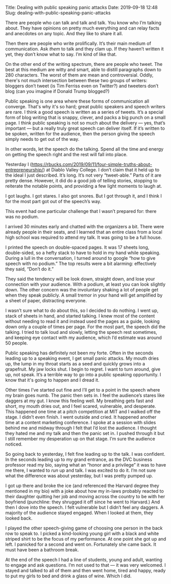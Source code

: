 Title: Dealing with public speaking panic attacks
Date: 2019-09-18 12:48
Slug: dealing-with-public-speaking-panic-attacks

There are people who can talk and talk and talk. You know who I’m talking about. They have opinions on pretty much everything and can relay facts and anecdotes on any topic. And they like to share it all. 

Then there are people who write prolifically. It’s their main medium of communication. Ask *them* to talk and they clam up. If they haven’t written it yet, they don’t know what to say. I’m kind of like that. 

On the other end of the writing spectrum, there are people who tweet. The best at this medium are witty and smart, able to distill paragraphs down to 280 characters. The worst of them are mean and controversial. Oddly, there's not much intersection between these two groups of writers: bloggers don’t tweet (is Tim Ferriss even on Twitter?) and tweeters don’t blog (can you imagine if Donald Trump blogged?)

Public speaking is one area where these forms of communication all converge. That's why it's so hard; great public speakers and speech writers are rare. I think a good speech is written as a series of tweets. It’s a special form of blog writing that is snappy, clever, and packs a big punch on a small page. I think public speaking is not so much about the delivery — yes, that’s important — but a really truly great speech can deliver itself. If it’s written to be spoken, written for the audience, then the person giving the speech simply needs to get out of the way. 

In other words, let the speech do the talking. Spend all the time and energy on getting the speech right and the rest will fall into place. 

Yesterday I (https://rbucks.com/2019/09/11/four-simple-truths-about-entrepreneurship/) at Diablo Valley College. I don’t claim that it held up to the ideal I just described. It’s long. It’s not very “tweet-able.” Parts of it are pretty dense. However, it did do a good job of telling stories, stopping to reiterate the notable points, and providing a few light moments to laugh at. 

I got laughs. I got stares. I also got snores. But I got through it, and I think I for the most part got out of the speech’s way.

This event had one particular challenge that I wasn’t prepared for: there was no podium. 

I arrived 30 minutes early and chatted with the organizers a bit. There were already people in their seats, and I learned that an entire class from a local high school was required to attend my talk. It was going to be a full house. 

I printed the speech on double-spaced pages. It was 17 sheets long, double-sided, so a hefty stack to have to hold in my hand while speaking. During a lull in the conversation, I turned around to google “how to give speech with no podium.” The top results were a bit alarming: effectively they said, “Don’t do it.” 

They said the tendency will be look down, straight down, and lose your connection with your audience. With a podium, at least you can look slightly down. The other concern was the involuntary shaking a lot of people get when they speak publicly. A small tremor in your hand will get amplified by a sheet of paper, distracting everyone. 

I wasn’t sure what to do about this, so I decided to do nothing. I went up, stack of sheets in hand, and started talking. I knew most of the content without needing to read it and instead used the pages as a guide, looking down only a couple of times per page. For the most part, the speech did the talking. I tried to talk loud and slowly, letting the speech rest sometimes, and keeping eye contact with my audience, which I’d estimate was around 50 people. 

Public speaking has definitely not been my forte. Often in the seconds leading up to a speaking event, I get small panic attacks. My mouth dries up, the lump in my throat starts as a seed and quickly grows into a grapefruit. My jaw locks shut. I begin to regret. I want to turn around, give up, not speak. It’s a terrible way to go into a public speaking opportunity. I know that it's going to happen and I dread it.

Other times I’ve started out fine and I’ll get to a point in the speech where my brain goes numb. The panic then sets in. I feel the audience’s stares like daggers at my gut. I know this feeling well. My breathing gets fast and short, my mouth dries out, and I feel scared, vulnerable, and desperate. This happened one time at a pitch competition at MIT and I walked off the stage. I didn’t even finish. I went outside and cried. It happened another time at a content marketing conference. I spoke at a session with slides behind me and midway through I felt that I’d lost the audience. I thought they hated me and my talk and then the panic set in. I pushed through it but I still remember my desperation up on that stage. I’m sure the audience noticed. 

So going back to yesterday, I felt fine leading up to the talk. I was confident. In the seconds leading up to my grand entrance, as the DVC business professor read my bio, saying what an “honor and a privilege” it was to have me there, I wanted to *run* up and talk. I was excited to do it. I’m not sure what the difference was about yesterday, but I was pretty pumped up. 

I got up there and broke the ice (and referenced the Harvard degree they mentioned in my bio) with a joke about how my in-laws probably reacted to their daughter quitting her job and moving across the country to be with her boyfriend (punchline: they shrugged it off since he went to Harvard.) And then I dove into the speech. I felt vulnerable but I didn’t feel any daggers. A majority of the audience stayed engaged. When I looked at them, they looked back. 

I played the other speech-giving game of choosing one person in the back row to speak to. I picked a kind-looking young girl with a black and white striped shirt to be the focus of my performance. At one point she got up and left. I panicked for a second and went on. Fortunately she came back. It must have been a bathroom break. 

At the end of the speech I had a line of students, young and adult, wanting to engage and ask questions. I’m not used to that — it was very welcomed. I stayed and talked to all of them and then went home, tired and happy, ready to put my girls to bed and drink a glass of wine. Which I did.